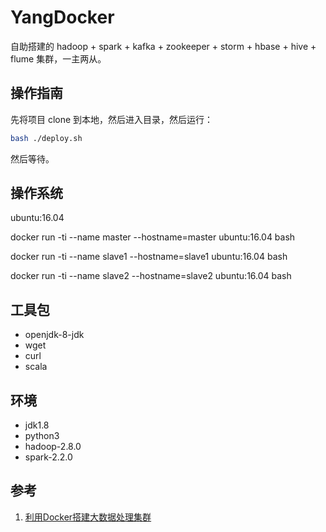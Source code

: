 # YangDocker

自助搭建的 hadoop + spark + kafka + zookeeper + storm + hbase + hive + flume 集群，一主两从。

## 操作指南

先将项目 clone 到本地，然后进入目录，然后运行：

```bash
bash ./deploy.sh
```

然后等待。

## 操作系统

ubuntu:16.04

docker run -ti --name master --hostname=master ubuntu:16.04 bash

docker run -ti --name slave1 --hostname=slave1 ubuntu:16.04 bash

docker run -ti --name slave2 --hostname=slave2 ubuntu:16.04 bash

## 工具包

- openjdk-8-jdk
- wget
- curl
- scala

## 环境

- jdk1.8
- python3
- hadoop-2.8.0
- spark-2.2.0

## 参考

1. [利用Docker搭建大数据处理集群](https://blog.csdn.net/iigeoxiaoyang/article/details/53020066)
